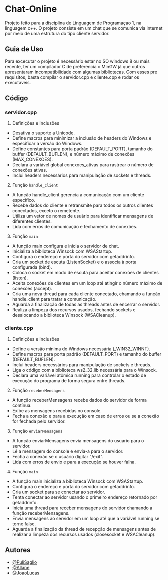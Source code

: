 
# Chat-Online

Projeto feito para a disciplina de Linguagem de Programaçao 1, na linguagem c++. O projeto consiste em um chat que se comunica via internet por meio de uma estrutura do tipo cliente servidor.

## Guia de Uso
Para excecutar o projeto é necessário estar no SO windows 8 ou mais recente, ter um compilador C de preferencia o MinGW já que outros apresentaram incompatibilidade com algumas bibliotecas. Com esses pre requisitos, basta compilar o servidor.cpp e cliente.cpp e rodar os executaveis.
## Código
### servidor.cpp
1. Definições e Inclusões
- Desativa o suporte a Unicode.
- Define macros para minimizar a inclusão de headers do Windows e especificar a versão do Windows.
- Define constantes para porta padrão (DEFAULT_PORT), tamanho do buffer (DEFAULT_BUFLEN), e número máximo de conexões (MAX_CONEXOES).
- Declara a variável global conexoes_ativas para rastrear o número de conexões ativas.
- Inclui headers necessários para manipulação de sockets e threads.
2. Função `handle_client`
- A função handle_client gerencia a comunicação com um cliente específico.
- Recebe dados do cliente e retransmite para todos os outros clientes conectados, exceto o remetente.
- Utiliza um vetor de nomes de usuário para identificar mensagens de diferentes clientes.
- Lida com erros de comunicação e fechamento de conexões.
3. Função `main`
- A função main configura e inicia o servidor de chat.
- Inicializa a biblioteca Winsock com WSAStartup.
- Configura o endereço e porta do servidor com getaddrinfo.
- Cria um socket de escuta (ListenSocket) e o associa à porta configurada (bind).
- Coloca o socket em modo de escuta para aceitar conexões de clientes (listen).
- Aceita conexões de clientes em um loop até atingir o número máximo de conexões (accept).
- Cria uma nova thread para cada cliente conectado, chamando a função handle_client para tratar a comunicação.
- Aguarda a finalização de todas as threads antes de encerrar o servidor.
- Realiza a limpeza dos recursos usados, fechando sockets e desalocando a biblioteca Winsock (WSACleanup).
### cliente.cpp
1. Definições e Inclusões
- Define a versão mínima do Windows necessária (_WIN32_WINNT).
- Define macros para porta padrão (DEFAULT_PORT) e tamanho do buffer (DEFAULT_BUFLEN).
- Inclui headers necessários para manipulação de sockets e threads.
- Liga o código com a biblioteca ws2_32.lib necessária para o Winsock.
- Declara uma variável atômica running para controlar o estado de execução do programa de forma segura entre threads.
2. Função `receberMensagens`
- A função receberMensagens recebe dados do servidor de forma contínua.
- Exibe as mensagens recebidas no console.
- Fecha a conexão e para a execução em caso de erros ou se a conexão for fechada pelo servidor.
3. Função `enviarMensagens`
- A função enviarMensagens envia mensagens do usuário para o servidor.
- Lê a mensagem do console e envia-a para o servidor.
- Fecha a conexão se o usuário digitar "/exit".
- Lida com erros de envio e para a execução se houver falha.
4. Função `main`
- A função main inicializa a biblioteca Winsock com WSAStartup.
- Configura o endereço e porta do servidor com getaddrinfo.
- Cria um socket para se conectar ao servidor.
- Tenta conectar ao servidor usando o primeiro endereço retornado por getaddrinfo.
- Inicia uma thread para receber mensagens do servidor chamando a função receberMensagens.
- Envia mensagens ao servidor em um loop até que a variável running se torne false.
- Aguarda a finalização da thread de recepção de mensagens antes de realizar a limpeza dos recursos usados (closesocket e WSACleanup).

## Autores
- [@PuliSaglio](https://github.com/PuliSaglio)
- [@Allane](https://github.com/AllaneE)
- [@JoaoLucas](https://github.com/JoaoLucas2103)

